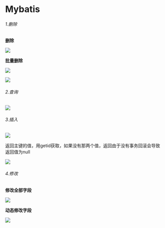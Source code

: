 # Mybatis

###### 1.删除

**删除**

![](https://github.com/WhiteIsBlank/Picture/assets/116374553/cf2059a6-68f4-4caf-bb2f-3929273f9d20)

**批量删除**

![](https://github.com/WhiteIsBlank/Picture/assets/116374553/32eaa4af-ec5a-4f18-b764-fc7764d827de)

![](https://github.com/WhiteIsBlank/Picture/assets/116374553/af3b4916-e254-403b-93a0-bdac67739652)

###### 2.查询

![](https://github.com/WhiteIsBlank/Picture/assets/116374553/55eb228a-6c49-4175-9544-9d5ecbef0ece)

###### 3.插入

![](https://github.com/WhiteIsBlank/Picture/assets/116374553/5b15907e-324d-4e2a-96ba-2244785a32a6)

返回主键的值，用getid获取，如果没有那两个值，返回由于没有事务回滚会导致返回值为null

![](https://github.com/WhiteIsBlank/Picture/assets/116374553/e52481a2-34ea-47dc-bec3-5ad4bd684642)

###### 4.修改

**修改全部字段**

![](https://github.com/WhiteIsBlank/Picture/assets/116374553/a2a68689-ee2d-41a6-be4f-acf6898dd785)

**动态修改字段**

![](https://github.com/WhiteIsBlank/Picture/assets/116374553/8e6553a2-ec44-4957-ba2c-b32042691525)
